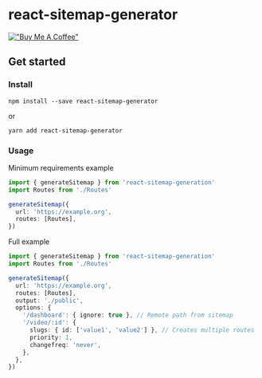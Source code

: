 # react-sitemap-generator

[!["Buy Me A Coffee"](https://www.buymeacoffee.com/assets/img/custom_images/orange_img.png)](https://www.buymeacoffee.com/markusmoltke)

## Get started

### Install

```shell
npm install --save react-sitemap-generator
```

or

```shell
yarn add react-sitemap-generator
```

### Usage

Minimum requirements example

```typescript
import { generateSitemap } from 'react-sitemap-generation'
import Routes from './Routes'

generateSitemap({
  url: 'https://example.org',
  routes: [Routes],
})
```

Full example

```typescript
import { generateSitemap } from 'react-sitemap-generation'
import Routes from './Routes'

generateSitemap({
  url: 'https://example.org',
  routes: [Routes],
  output: './public',
  options: {
    '/dashboard': { ignore: true }, // Remote path from sitemap
    '/video/:id': {
      slugs: { id: ['value1', 'value2'] }, // Creates multiple routes
      priority: 1,
      changefreq: 'never',
    },
  },
})
```
